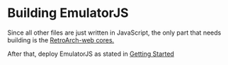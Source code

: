 # Building EmulatorJS

Since all other files are just written in JavaScript, the only part that needs building is the [RetroArch-web cores.](BuildingRAW.md)

After that, deploy EmulatorJS as stated in [Getting Started](../docs/Getting%20Started.md)